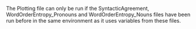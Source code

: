 The Plotting file can only be run if the SyntacticAgreement, WordOrderEntropy_Pronouns and WordOrderEntropy_Nouns files have been run before in the same environment as it uses variables from these files. 

